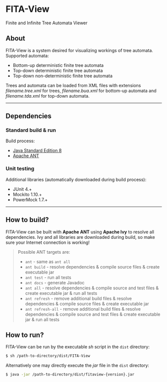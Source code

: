 # FITA-View
Finite and Infinite Tree Automata Viewer

## About
FITA-View is a system desired for visualizing workings of tree automata. Supported automata:
+ Bottom-up deterministic finite tree automata
+ Top-down deterministic finite tree automata
+ Top-down non-deterministic finite tree automata

Trees and automata can be loaded from XML files with extensions *filename.tree.xml* for trees, *filename.bua.xml* for bottom-up automata and *filename.tda.xml* for top-down automata.

-----

## Dependencies

### Standard build & run
Build process:
+ [Java Standard Edition 8](https://www.oracle.com/technetwork/java/javase/overview/index.html)
+ [Apache ANT](http://ant.apache.org/)

### Unit testing
Additional libraries (automatically downloaded during build process):
+ JUnit 4.+
+ Mockito 1.10.+
+ PowerMock 1.7.+

-----

## How to build?
FITA-View can be built with **Apache ANT** using **Apache Ivy** to resolve all dependencies. Ivy and all libraries are downloaded during build, so make sure your Internet connection is working!

> Possible ANT targets are:
> + `ant` - same as `ant all`
> + `ant build` - resolve dependencies & compile source files & create executable jar
> + `ant test` - run all tests
> + `ant docs` - generate Javadoc
> + `ant all` - resolve dependencies & compile source and test files & create executable jar & run all tests
> + `ant refresh` - remove additional build files & resolve dependencies & compile source files & create executable jar
> + `ant refresh-all` - remove additional build files & resolve dependencies & compile source and test files & create executable jar & run all tests

## How to run?
FITA-View can be run by the executable *sh* script in the `dist` directory:
```sh
$ sh /path-to-directory/dist/FITA-View
```

Alternatively one may directly execute the *jar* file in the `dist` directory:
```sh
$ java -jar /path-to-directory/dist/fitaview-{version}.jar
```
